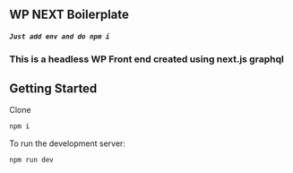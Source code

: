 ## WP NEXT Boilerplate
##### `Just add env and do npm i`



### This is a headless WP Front end created using next.js graphql 


## Getting Started

Clone 
```bash
npm i 
```

To run the development server:

```bash
npm run dev
```
